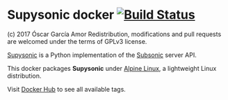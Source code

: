 # Supysonic docker [![Build Status](https://travis-ci.org/ogarcia/docker-supysonic.svg?branch=master)](https://travis-ci.org/ogarcia/docker-supysonic)

(c) 2017 Óscar García Amor
Redistribution, modifications and pull requests are welcomed under the terms
of GPLv3 license.

[Supysonic][1] is a Python implementation of the [Subsonic][2] server API.

This docker packages **Supysonic** under [Alpine Linux][3], a lightweight
Linux distribution.

Visit [Docker Hub][4] to see all available tags.

[1]: https://github.com/spl0k/supysonic
[2]: http://www.subsonic.org
[3]: https://alpinelinux.org/
[4]: https://hub.docker.com/r/ogarcia/supysonic/
